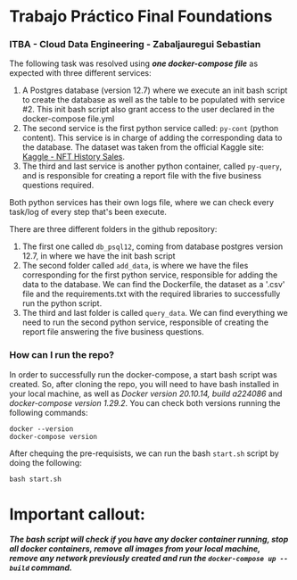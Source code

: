 # Trabajo Práctico Final Foundations
### ITBA - Cloud Data Engineering - Zabaljauregui Sebastian

The following task was resolved using ***one docker-compose file*** as expected with three different services:
1. A Postgres database (version 12.7) where we execute an init bash script to create the database as well as the table to be populated with service #2. This init bash script also grant access to the user declared in the docker-compose file.yml
2. The second service is the first python service called: `py-cont` (python content). This service is in charge of adding the corresponding data to the database. The dataset was taken from the official Kaggle site: [Kaggle - NFT History Sales](https://www.kaggle.com/datasets/mathurinache/nft-history-sales).
3. The third and last service is another python container, called `py-query`, and is responsible for creating a report file with the five business questions required. 

Both python services has their own logs file, where we can check every task/log of every step that's been execute.

There are three different folders in the github repository:
1. The first one called `db_psql12`, coming from database postgres version 12.7, in where we have the init bash script
2. The second folder called `add_data`, is where we have the files corresponding for the first python service, responsible for adding the data to the database. We can find the Dockerfile, the dataset as a '.csv' file and the requirements.txt with the required libraries to successfully run the python script.
3. The third and last folder is called `query_data`. We can find everything we need to run the second python service, responsible of creating the report file answering the five business questions.

### How can I run the repo?

In order to successfully run the docker-compose, a start bash script was created. So, after cloning the repo, you will need to have bash installed in your local machine, as well as *Docker version 20.10.14, build a224086* and *docker-compose version 1.29.2*. 
You can check both versions running the following commands:

```
docker --version
docker-compose version
```


After chequing the pre-requisists, we can run the bash `start.sh` script by doing the following:

```
bash start.sh
```

# Important callout:

***The bash script will check if you have any docker container running, stop all docker containers, remove all images from your local machine, remove any network previously created and run the `docker-compose up --build` command.***






